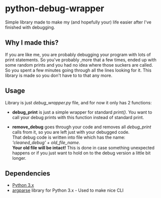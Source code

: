 # python-debug-wrapper
Simple library made to make my (and hopefully your) life easier after I've finished with debugging.

## Why I made this?
If you are like me, you are probably debugging your program with lots of print statements. So you've probably ,more that a few times, ended up with some random prints and you had no idea where those suckers are called. So you spent a few minutes going through all the lines looking for it. This library is made so you don't have to to that any more.

## Usage

Library is just *debug_wrapper.py* file, and for now it only has 2 functions:

- **debug_print** is just a simple wrapper for standard *print()*. You want to call your debug prints with this function instead of standard print.

- **remove_debug** goes through your code and removes all *debug_print* calls from it, so you are left just with your debugged code.  
That debug code is written into file which has the name: *'cleaned_debug' + old_file_name*.  
**Your old file will be intact!** This is done in case something unexpected happens or if you just want to hold on to the debug version a little bit longer. 

## Dependencies
- [Python 3.x](https://python.org)
- [argparse](https://docs.python.org/3/library/argparse.html) library for Python 3.x - Used to make nice CLI

